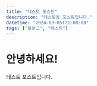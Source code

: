 ```yaml
---
title: "테스트 포스트"
description: "테스트용 포스트입니다."
datetime: "2024-03-05T21:00:00"
tags: ["블로그", "테스트"]
---
```


# 안녕하세요!

테스트 포스트입니다.
